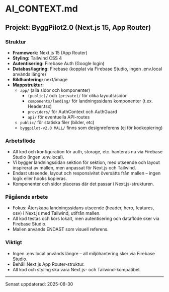
# AI_CONTEXT.md

## Projekt: ByggPilot2.0 (Next.js 15, App Router)

### Struktur
- **Framework:** Next.js 15 (App Router)
- **Styling:** Tailwind CSS 4
- **Autentisering:** Firebase Auth (Google login)
- **Databas/lagring:** Firebase (kopplat via Firebase Studio, ingen .env.local används längre)
- **Bildhantering:** next/image
- **Mappstruktur:**
	- `app/` (alla sidor och komponenter)
		- `(public)/` och `(private)/` för olika layouts/sidor
		- `components/landing/` för landningssidans komponenter (t.ex. Header.tsx)
		- `providers/` för AuthContext och AuthGuard
		- `api/` för eventuella API-routes
	- `public/` för statiska filer (bilder, etc)
	- `byggpilot-v2.0 MALL/` finns som designreferens (ej för kodkopiering)

### Arbetsflöde
- All kod och konfiguration för auth, storage, etc. hanteras nu via Firebase Studio (ingen .env.local).
- Vi bygger landningssidan sektion för sektion, med utseende och layout inspirerat av mallen, men anpassat för Next.js och Tailwind.
- Endast utseende, layout och responsivitet översätts från mallen – ingen logik eller hooks kopieras.
- Komponenter och sidor placeras där det passar i Next.js-strukturen.

### Pågående arbete
- Fokus: Återskapa landningssidans utseende (header, hero, features, osv) i Next.js med Tailwind, utifrån mallen.
- All kod testas och körs lokalt, men autentisering och dataflöde sker via Firebase Studio.
- Mallen används ENDAST som visuell referens.

### Viktigt
- Ingen .env.local används längre – all miljöhantering sker via Firebase Studio.
- Behåll Next.js App Router-struktur.
- All kod och styling ska vara Next.js- och Tailwind-kompatibel.

---
Senast uppdaterad: 2025-08-30